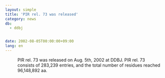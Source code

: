 ```yaml
---
layout: simple
title: 'PIR rel. 73 was released'
category: news
db:
  - ddbj


date: 2002-08-05T00:00:00+09:00
lang: en
---
```


<dd>PIR rel. 73 was released on Aug. 5th, 2002 at DDBJ. PIR rel. 73 consists of 283,239 entries, and the total number of residues reached 96,148,892 aa.</dd>
